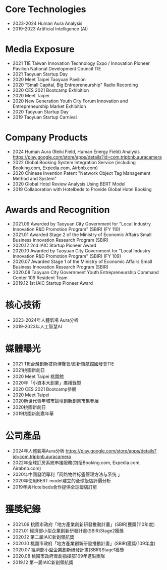 
# Core Technologies
* 2023-2024 Human Aura Analysis 
* 2019-2023 Artificial Intelligence (AI)


# Media Exposure
* 2021 TIE Taiwan Innovation Technology Expo / Innovation Pioneer Pavilion National Development Council TIE
* 2021 Taoyuan Startup Day
* 2020 Meet Taipei Taoyuan Pavilion
* 2020 "Small Capital, Big Entrepreneurship" Radio Recording
* 2020 CES 2021 Bootcamp Exhibition
* 2020 Meet Taipei
* 2020 New Generation Youth City Forum Innovation and Entrepreneurship Market Exhibition
* 2020 Taoyuan Startup Day
* 2019 Taoyuan Startup Carnival

# Company Products
* 2024 Human Aura (Reiki Field, Human Energy Field) Analysis https://play.google.com/store/apps/details?id=com.tripbnb.auracamera
* 2022 Global Booking System Integration Service (including Booking.com, Expedia.com, Airbnb.com)
* 2020 Chinese Invention Patent "Network Object Tag Management Method and System"
* 2020 Global Hotel Review Analysis Using BERT Model
* 2019 Collaboration with Hotelbeds to Provide Global Hotel Booking

# Awards and Recognition
* 2021.09 Awarded by Taoyuan City Government for "Local Industry Innovation R&D Promotion Program" (SBIR) (FY 110)
* 2021.01 Awarded Stage 2 of the Ministry of Economic Affairs Small Business Innovation Research Program (SBIR)
* 2020.12 2nd IAIC Startup Pioneer Award
* 2020.10 Awarded by Taoyuan City Government for "Local Industry Innovation R&D Promotion Program" (SBIR) (FY 109)
* 2020.07 Awarded Stage 1 of the Ministry of Economic Affairs Small Business Innovation Research Program (SBIR)
* 2020.08 Taoyuan City Government Youth Entrepreneurship Command Center 109 Resident Team
* 2019.12 1st IAIC Startup Pioneer Award

# 核心技術
* 2023-2024年人體氣場 Aura分析
* 2019-2023年人工智慧AI
 
# 媒體曝光
* 2021 TIE台灣創新技術博覽會/創新領航館國發會TIE
* 2021桃園新創日
* 2020 Meet Taipei 桃園館
* 2020年「小資本大創業」廣播錄製
* 2020 CES 2021 Bootcamp參展
* 2020 Meet Taipei 
* 2020新世代青年城市論壇創新創業市集參展
* 2020桃園新創日
* 2019桃園新創嘉年華

# 公司產品
* 2024年人體氣場Aura分析 https://play.google.com/store/apps/details?id=com.tripbnb.auracamera
* 2022年全球訂房系統串接服務(包括Booking.com, Expedia.com, Airabnb.com)
* 2020年中國發明專利「网路物件标签管理方法与系统 」
* 2020年使用BERT model建立的全球飯店評價分析
* 2019年與Hotelbeds合作提供全球飯店訂房
 
# 獲獎紀錄
* 2021.09 桃園市政府「地方產業創新研發推動計畫」(SBIR)獲獎(110年度)
* 2021.01 經濟部小型企業創新研發計畫(SBIR)Stage2獲獎
* 2020.12 第二屆IAIC新創領航獎
* 2020.10 桃園市政府「地方產業創新研發推動計畫」(SBIR)獲獎(109年度)
* 2020.07 經濟部小型企業創新研發計畫(SBIR)Stage1獲獎
* 2020.08 桃園市政府青創指揮部109年進駐團隊
* 2019.12 第一屆IAIC新創領航獎
